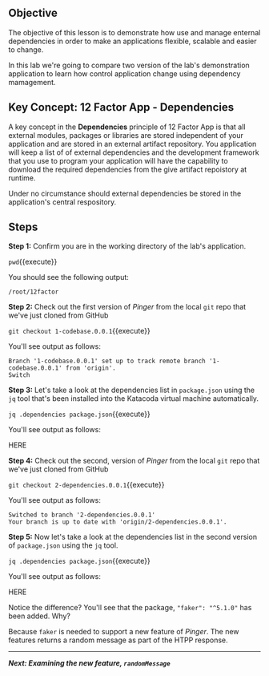 ## Objective
The objective of this lesson is to demonstrate how use and manage enternal dependencies in order to make an applications flexible, scalable and easier to change.

In this lab we're going to compare two version of the lab's demonstration application to learn how control application change using dependency mamagement.

## Key Concept: 12 Factor App - Dependencies
A key concept in the **Dependencies** principle of 12 Factor App is that all external modules, packages or libraries are stored independent of your application and are stored in an external artifact repository. You application will keep a list of of external dependencies and the development framework that you use to program your application will have the capability to download the required dependencies from the give artifact repoistory at runtime.

Under no circumstance should external dependencies be stored in the application's central respository.


## Steps

**Step 1:** Confirm you are in the working directory of the lab's application.

`pwd`{{execute}}

You should see the following output:

`/root/12factor`

**Step 2:** Check out the first version of *Pinger* from the local `git` repo that we've just cloned from GitHub

`git checkout 1-codebase.0.0.1`{{execute}}

You'll see output as follows:

```
Branch '1-codebase.0.0.1' set up to track remote branch '1-codebase.0.0.1' from 'origin'.
Switch

```

**Step 3:** Let's take a look at the dependencies list in `package.json` using the `jq` tool that's been installed into the Katacoda virtual machine automatically.

`jq .dependencies package.json`{{execute}}

You'll see output as follows:

HERE

**Step 4:** Check out the second,  version of *Pinger* from the local `git` repo that we've just cloned from GitHub

`git checkout 2-dependencies.0.0.1`{{execute}}

You'll see output as follows:

```
Switched to branch '2-dependencies.0.0.1'
Your branch is up to date with 'origin/2-dependencies.0.0.1'.

```

**Step 5:** Now let's take a look at the dependencies list in the second version of `package.json` using the `jq` tool.

`jq .dependencies package.json`{{execute}}

You'll see output as follows:

HERE

Notice the difference? You'll see that the package, `"faker": "^5.1.0"` has been added. Why?

Because `faker` is needed to support a new feature of *Pinger*. The new features returns a random message as part of the HTPP response.

---

***Next: Examining the new feature, `randomMessage`***